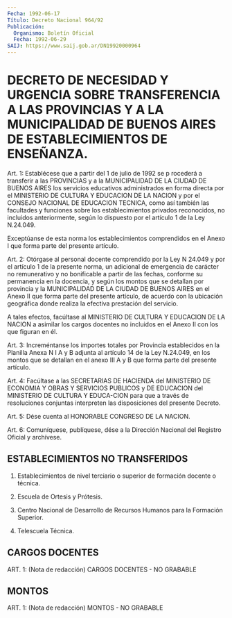 ```yaml
---
Fecha: 1992-06-17
Título: Decreto Nacional 964/92
Publicación:
  Organismo: Boletín Oficial
  Fecha: 1992-06-29
SAIJ: https://www.saij.gob.ar/DN19920000964
---
```

# DECRETO DE NECESIDAD Y URGENCIA SOBRE TRANSFERENCIA A LAS PROVINCIAS Y A LA MUNICIPALIDAD DE BUENOS AIRES DE ESTABLECIMIENTOS DE ENSEÑANZA.

<a id="1"></a>
Art.  1:  Establécese que a partir del 1 de julio de 1992 se p rocederá a transferir  a  las PROVINCIAS y a la MUNICIPALIDAD DE LA CIUDAD DE BUENOS AIRES los  servicios  educativos  administrados en forma  directa  por  el  MINISTERIO  DE CULTURA Y EDUCACION  DE  LA NACION  y por el CONSEJO NACIONAL DE EDUCACION  TECNICA,  como  así también las  facultades  y  funciones  sobre  los  establecimientos privados   reconocidos,  no  incluidos  anteriormente,  según    lo dispuesto por el artículo 1 de la Ley N.24.049.

Exceptúanse  de esta norma los establecimientos comprendidos en el Anexo I que forma parte del presente artículo.

<a id="2"></a>
Art.  2: Otórgase al personal docente comprendido por la Ley N 24.049 y por  el  artículo  1 de la presente norma, un adicional de emergencia de carácter no remunerativo  y  no  bonificable a partir de las fechas, conforme su permanencia en la docencia,  y según los montos  que  se  detallan  por  provincia y la MUNICIPALIDAD DE  LA CIUDAD DE BUENOS AIRES en el Anexo  II que forma parte del presente artículo, de acuerdo con la ubicación  geográfica  donde realiza la efectiva prestación del servicio.

A  tales efectos, facúltase al MINISTERIO DE CULTURA  Y  EDUCACION DE LA  NACION  a  asimilar  los  cargos docentes no incluidos en el Anexo II con los que figuran en él.

<a id="3"></a>
Art.  3:  Increméntanse  los  importes  totales  por Provincia establecidos en la Planilla Anexa N I A y B adjunta al  artículo 14 de  la Ley N.24.049, en los montos que se detallan en el anexo  III A y B que forma parte del presente artículo.

<a id="4"></a>
Art. 4: Facúltase a las SECRETARIAS DE HACIENDA del MINISTERIO DE ECONOMIA  Y  OBRAS  Y  SERVICIOS  PUBLICOS  y  DE  EDUCACION del MINISTERIO DE CULTURA Y EDUCA-CION para que a través de resoluciones  conjuntas interpreten las disposiciones del  presente Decreto.

<a id="5"></a>
Art.  5:  Dése  cuenta  al  HONORABLE  CONGRESO  DE LA NACION.

<a id="6"></a>
Art.  6: Comuníquese, publíquese, dése a la Dirección Nacional del Registro Oficial y archívese.

## ESTABLECIMIENTOS NO TRANSFERIDOS

<a id="1"></a>
1)  Establecimientos  de  nivel  terciario  o superior de formación docente o técnica.

2) Escuela de Ortesis y Prótesis.

3) Centro  Nacional  de  Desarrollo de Recursos  Humanos  para  la Formación Superior.

4) Telescuela Técnica.

## CARGOS DOCENTES

<a id="1"></a>
ART.  1:  (Nota  de  redacción)  CARGOS DOCENTES - NO GRABABLE

## MONTOS

<a id="1"></a>
ART. 1: (Nota de redacción) MONTOS - NO GRABABLE